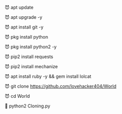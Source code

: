 😈 apt update

😈 apt upgrade -y

😈 apt install git -y

😈 pkg install python

😈 pkg install python2 -y

😈 pip2 install requests

😈 pip2 install mechanize

😈 apt install ruby -y && gem install lolcat

😈 git clone https://github.com/lovehacker404/World

😈 cd World

👾 python2 Cloning.py
